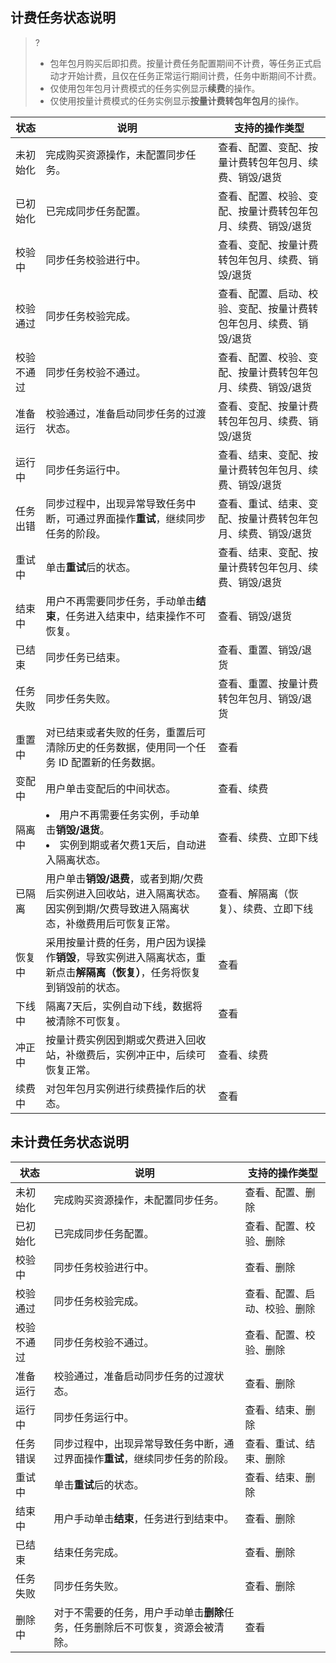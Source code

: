 ## 计费任务状态说明

> ? 
> - 包年包月购买后即扣费。按量计费任务配置期间不计费，等任务正式启动才开始计费，且仅在任务正常运行期间计费，任务中断期间不计费。
> - 仅使用包年包月计费模式的任务实例显示**续费**的操作。
> - 仅使用按量计费模式的任务实例显示**按量计费转包年包月**的操作。

| **状态**   | **说明**                                                     | **支持的操作类型**                                           |
| ---------- | ------------------------------------------------------------ | ------------------------------------------------------------ |
| 未初始化   | 完成购买资源操作，未配置同步任务。                           | 查看、配置、变配、按量计费转包年包月、续费、销毁/退货        |
| 已初始化   | 已完成同步任务配置。                                         | 查看、配置、校验、变配、按量计费转包年包月、续费、销毁/退货  |
| 校验中     | 同步任务校验进行中。                                         | 查看、变配、按量计费转包年包月、续费、销毁/退货              |
| 校验通过   | 同步任务校验完成。                                           | 查看、配置、启动、校验、变配、按量计费转包年包月、续费、销毁/退货 |
| 校验不通过 | 同步任务校验不通过。                                         | 查看、配置、校验、变配、按量计费转包年包月、续费、销毁/退货  |
| 准备运行   | 校验通过，准备启动同步任务的过渡状态。                       | 查看、变配、按量计费转包年包月、续费、销毁/退货              |
| 运行中     | 同步任务运行中。                                             | 查看、结束、变配、按量计费转包年包月、续费、销毁/退货        |
| 任务出错   | 同步过程中，出现异常导致任务中断，可通过界面操作**重试**，继续同步任务的阶段。 | 查看、重试、结束、变配、按量计费转包年包月、续费、销毁/退货  |
| 重试中     | 单击**重试**后的状态。                                       | 查看、结束、变配、按量计费转包年包月、续费、销毁/退货        |
| 结束中     | 用户不再需要同步任务，手动单击**结束**，任务进入结束中，结束操作不可恢复。 | 查看、销毁/退货                                              |
| 已结束     | 同步任务已结束。                                             | 查看、重置、销毁/退货                                        |
| 任务失败   | 同步任务失败。                                               | 查看、重置、按量计费转包年包月、销毁/退货                    |
| 重置中     | 对已结束或者失败的任务，重置后可清除历史的任务数据，使用同一个任务 ID 配置新的任务数据。 | 查看                                                         |
| 变配中     | 用户单击变配后的中间状态。                                   | 查看、续费                                                   |
| 隔离中     | <li>用户不再需要任务实例，手动单击**销毁/退货**。<li>实例到期或者欠费1天后，自动进入隔离状态。 | 查看、续费、立即下线                                         |
| 已隔离     | 用户单击**销毁/退费**，或者到期/欠费后实例进入回收站，进入隔离状态。<br>因实例到期/欠费导致进入隔离状态，补缴费用后可恢复正常。</br> | 查看、解隔离（恢复）、续费、立即下线                         |
| 恢复中     | 采用按量计费的任务，用户因为误操作**销毁**，导致实例进入隔离状态，重新点击**解隔离（恢复）**，任务将恢复到销毁前的状态。 | 查看                                                         |
| 下线中     | 隔离7天后，实例自动下线，数据将被清除不可恢复。              | 查看                                                         |
| 冲正中     | 按量计费实例因到期或欠费进入回收站，补缴费后，实例冲正中，后续可恢复正常。 | 查看、续费                                                   |
| 续费中     | 对包年包月实例进行续费操作后的状态。                         | 查看                                                         |

## 未计费任务状态说明

| **状态**   | **说明**                                                     | **支持的操作类型**           |
| ---------- | ------------------------------------------------------------ | ---------------------------- |
| 未初始化   | 完成购买资源操作，未配置同步任务。                           | 查看、配置、删除             |
| 已初始化   | 已完成同步任务配置。                                         | 查看、配置、校验、删除       |
| 校验中     | 同步任务校验进行中。                                         | 查看、删除                   |
| 校验通过   | 同步任务校验完成。                                           | 查看、配置、启动、校验、删除 |
| 校验不通过 | 同步任务校验不通过。                                         | 查看、配置、校验、删除       |
| 准备运行   | 校验通过，准备启动同步任务的过渡状态。                       | 查看、删除                   |
| 运行中     | 同步任务运行中。                                             | 查看、结束、删除             |
| 任务错误   | 同步过程中，出现异常导致任务中断，通过界面操作**重试**，继续同步任务的阶段。 | 查看、重试、结束、删除       |
| 重试中     | 单击**重试**后的状态。                                       | 查看、结束、删除             |
| 结束中     | 用户手动单击**结束**，任务进行到结束中。                     | 查看、删除                   |
| 已结束     | 结束任务完成。                                               | 查看、删除                   |
| 任务失败   | 同步任务失败。                                               | 查看、删除                   |
| 删除中     | 对于不需要的任务，用户手动单击**删除**任务，任务删除后不可恢复，资源会被清除。 | 查看                         |


